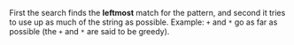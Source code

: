 First the search finds the **leftmost** match for the pattern, and second it tries to use up as much of the string as possible. Example: `+` and `*` go as far as possible (the `+` and `*` are said to be greedy).
